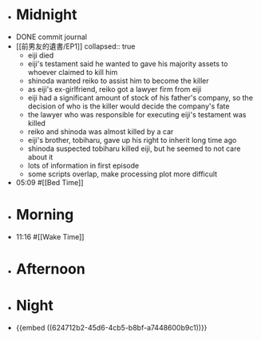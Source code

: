 - # Midnight
- DONE commit journal
- [[前男友的遺書/EP1]]
  collapsed:: true
	- eiji died
	- eiji's testament said he wanted to gave his majority assets to whoever claimed to kill him
	- shinoda wanted reiko to assist him to become the killer
	- as eiji's ex-girlfriend, reiko got a lawyer firm from eiji
	- eiji had a significant amount of stock of his father's company, so the decision of who is the killer would decide the company's fate
	- the lawyer who was responsible for executing eiji's testament was killed
	- reiko and shinoda was almost killed by a car
	- eiji's brother, tobiharu, gave up his right to inherit long time ago
	- shinoda suspected tobiharu killed eiji, but he seemed to not care about it
	- lots of information in first episode
	- some scripts overlap, make processing plot more difficult
- 05:09 #[[Bed Time]]
- # Morning
- 11:16 #[[Wake Time]]
- # Afternoon
- # Night
- {{embed ((624712b2-45d6-4cb5-b8bf-a7448600b9c1))}}